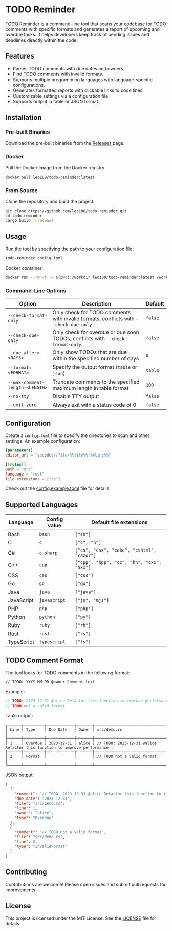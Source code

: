# TODO Reminder

TODO Reminder is a command-line tool that scans your codebase for TODO comments with specific formats and generates a report of upcoming and overdue tasks. It helps developers keep track of pending issues and deadlines directly within the code.

## Features

- Parses TODO comments with due dates and owners.
- Find TODO comments with invalid formats.
- Supports multiple programming languages with language-specific configurations.
- Generates formatted reports with clickable links to code lines.
- Customizable settings via a configuration file.
- Supports output in table or JSON format.

## Installation

### Pre-built Binaries

Download the pre-built binaries from the [Releases](https://github.com/leo108/todo-reminder/releases) page.

### Docker

Pull the Docker image from the Docker registry:

```bash
docker pull leo108/todo-reminder:latest
```

### From Source

Clone the repository and build the project:

```bash
git clone https://github.com/leo108/todo-reminder.git
cd todo-reminder
cargo build --release
```

## Usage

Run the tool by specifying the path to your configuration file:

```bash
todo-reminder config.toml
```

Docker container:

```bash
docker run --rm -t -v $(pwd):/workdir leo108/todo-reminder:latest /workdir/config.toml
```

### Command-Line Options

| Option | Description | Default |
|--------|-------------|---------|
| `--check-format-only` | Only check for TODO comments with invalid formats, conflicts with `--check-due-only` | `false` |
| `--check-due-only` | Only check for overdue or due soon TODOs, conflicts with `--check-format-only` | `false` |
| `--due-after=<DAYS>` | Only show TODOs that are due within the specified number of days | `0` |
| `--format=<FORMAT>` | Specify the output format (`table` or `json`) | `table` |
| `--max-comment-length=<LENGTH>` | Truncate comments to the specified maximum length in table format | `100` |
| `--no-tty` | Disable TTY output | `false` |
| `--exit-zero` | Always exit with a status code of 0 | `false` |

## Configuration

Create a `config.toml` file to specify the directories to scan and other settings. An example configuration:

```toml
[parameters]
editor_url = "vscode://file/%%file%%:%%line%%"

[[rules]]
path = "src"
language = "rust"
file_extensions = ["rs"]
```

Check out the [config.example.toml](config.example.toml) file for details.

## Supported Languages

| Language    | Config value    | Default file extensions |
|------------|----------------|----------------------|
| Bash       | `bash`        | `["sh"]`              |
| C          | `c`           | `["c", "h"]`          |
| C#         | `c-sharp`     | `["cs", "csx", "cake", "cshtml", "razor"]` |
| C++        | `cpp`         | `["cpp", "hpp", "cc", "hh", "cxx", "hxx"]` |
| CSS        | `css`         | `["css"]`             |
| Go         | `go`          | `["go"]`              |
| Java       | `java`        | `["java"]`            |
| JavaScript | `javascript`  | `["js", "mjs"]`       |
| PHP        | `php`         | `["php"]`             |
| Python     | `python`      | `["py"]`              |
| Ruby       | `ruby`        | `["rb"]`              |
| Rust       | `rust`        | `["rs"]`              |
| TypeScript | `typescript`  | `["ts"]`              |

## TODO Comment Format

The tool looks for TODO comments in the following format:

```
// TODO: YYYY-MM-DD @owner Comment text
```

Example:

```rust
// TODO: 2023-12-31 @alice Refactor this function to improve performance
// TODO not a valid format
```

Table output:

```plaintext
╭──────┬─────────┬────────────┬───────┬──────────────────────────────────────────────────────────────────────────╮
│ Line ┆ Type    ┆ Due Date   ┆ Owner ┆ src/demo.rs                                                              │
╞══════╪═════════╪════════════╪═══════╪══════════════════════════════════════════════════════════════════════════╡
│ 1    ┆ Overdue ┆ 2023-12-31 ┆ alice ┆ // TODO: 2023-12-31 @alice Refactor this function to improve performance │
├╌╌╌╌╌╌┼╌╌╌╌╌╌╌╌╌┼╌╌╌╌╌╌╌╌╌╌╌╌┼╌╌╌╌╌╌╌┼╌╌╌╌╌╌╌╌╌╌╌╌╌╌╌╌╌╌╌╌╌╌╌╌╌╌╌╌╌╌╌╌╌╌╌╌╌╌╌╌╌╌╌╌╌╌╌╌╌╌╌╌╌╌╌╌╌╌╌╌╌╌╌╌╌╌╌╌╌╌╌╌╌╌┤
│ 2    ┆ Format  ┆            ┆       ┆ // TODO not a valid format                                               │
╰──────┴─────────┴────────────┴───────┴──────────────────────────────────────────────────────────────────────────╯
```

JSON output:

```json
[
  {
    "comment": "// TODO: 2023-12-31 @alice Refactor this function to improve performance",
    "due_date": "2023-12-31",
    "file": "src/demo.rs",
    "line": 1,
    "owner": "alice",
    "type": "Overdue"
  },
  {
    "comment": "// TODO not a valid format",
    "file": "src/demo.rs",
    "line": 2,
    "type": "InvalidFormat"
  }
]
```

## Contributing

Contributions are welcome! Please open issues and submit pull requests for improvements.

## License

This project is licensed under the MIT License. See the [LICENSE](LICENSE) file for details.